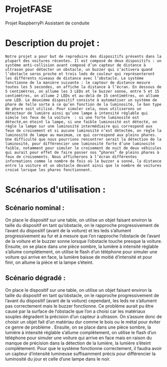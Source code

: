 # ProjetFASE
Projet RaspberryPi Assistant de conduite

# Description du projet : 

	Notre projet a pour but de reproduire des dispositifs présents dans la plupart des voitures récentes. Il est composé de deux dispositifs : un système anti-collision avant composé d’un capteur de distance à ultrason pour détecter un obstacle, un buzzer qui s’activera quand l’obstacle seras proche et trois leds de couleur qui représenteront les différents niveaux de distance avec l’obstacle. Le système fonctionne de la manière suivante : le capteur de distance mesure toutes les 5 secondes, on affiche la distance à l’écran. En dessous de 5 centimètres, on allume les 3 LEDs et le buzzer sonne, entre 5 et 15 centimètres, on allume 2 LEDs et au-delà de 15 centimètres, on allume une LED. Le deuxième dispositif consiste à automatiser un système de phare de telle sorte à ce qu’en fonction de la luminosité, le bon type de phare soit utilisé. Pour simuler cela, nous utiliserons un détecteur de lumière ainsi qu’une lampe à intensité réglable qui simule les feux de la voiture  : si une forte luminosité est détecté,on éteint la lampe, si une faible luminosité est détecté, on règle la lampe sur une luminosité intermédiaire qui correspond aux feux de croisement et si aucune luminosité n’est détectée, on règle la luminosité de lampe au maximum, ce qui correspond aux pleins phares. Une difficulté que nous pourrions rencontrer serait la détection de la luminosité, pour différencier une luminosité forte d’une luminosité faible, notamment pour simuler le croisement de nuit de deux véhicules qui aurait pour effet de faire passer nos “phares” de pleins phares à feux de croisements. Nous afficherons à l’écran différentes informations comme le nombre de fois où le buzzer a sonné, la distance entre la voiture et un obstacle devant ainsi que le nombre de voitures croisé lorsque les phares fonctionnent.
  
 # Scénarios d'utilisation : 
 
 ## Scénario nominal : 
 
 On place le dispositif sur une table, on utilise un objet faisant environ la taille du dispositif en tant qu’obstacle, on le rapproche progressivement de l’avant du dispositif (avant de la voiture) et les leds s’allument progressivement au fur et à mesure que l’on rapproche l’obstacle de l’avant de la voiture et le buzzer sonne lorsque l’obstacle touche presque la voiture. Ensuite, on se place dans une pièce sombre, la lumière à intensité réglable s’allume complètement, on utilise le flash d’un téléphone pour simuler une voiture qui arrive en face, la lumière baisse de moitié d’intensité et pour finir, on allume la pièce et la lampe s’éteint.

 
 ## Scénario dégradé : 
 
 On place le dispositif sur une table, on utilise un objet faisant environ la taille du dispositif en tant qu’obstacle, on le rapproche progressivement de l’avant du dispositif (avant de la voiture) cependant, les leds ne s’allument pas correctement mais le buzzer fonctionne. Ce problème aurait pu être causé par la surface de l’obstacle que l’on a choisi car les matériaux souples dégradent la précision d’un capteur à ultrason. On s’assure donc de choisir un objet fait d’un matériau dur comme le bois ou le métal pour éviter ce genre de problème . Ensuite, on se place dans une pièce sombre, la lumière à intensité réglable s’allume complètement, on utilise le flash d’un téléphone pour simuler une voiture qui arrive en face mais en raison du manque de précision dans la détection de la lumière, la lumière s’éteint complètement. Pour que le système fonctionne correctement, il faudra avoir un capteur d’intensité lumineuse suffisamment précis pour différencier la luminosité du jour et celle d’une lampe dans le noir.
 
